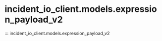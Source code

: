 # incident_io_client.models.expression_payload_v2

::: incident_io_client.models.expression_payload_v2